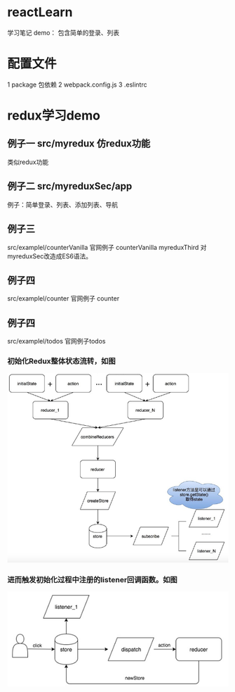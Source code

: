 # reactLearn
学习笔记 demo： 包含简单的登录、列表

# 配置文件
1 package 包依赖
2 webpack.config.js
3 .eslintrc

# redux学习demo

## 例子一 src/myredux 仿redux功能
类似redux功能 

## 例子二 src/myreduxSec/app
例子：简单登录、列表、添加列表、导航

## 例子三 
src/examplel/counterVanilla 官网例子 counterVanilla
myreduxThird 对myreduxSec改造成ES6语法。

## 例子四
src/examplel/counter 官网例子 counter

## 例子四
src/examplel/todos 官网例子todos


### 初始化Redux整体状态流转，如图
![image](https://github.com/csy512889371/reactLearn/blob/master/img/initRedux.jpg)

### 进而触发初始化过程中注册的listener回调函数。如图
![image](https://github.com/csy512889371/reactLearn/blob/master/img/doRedux.jpg)

